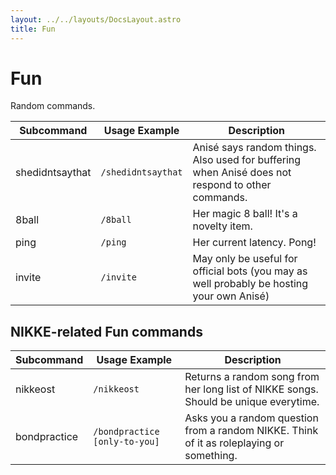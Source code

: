 ```yaml
---
layout: ../../layouts/DocsLayout.astro
title: Fun
---
```


# Fun

Random commands.

| Subcommand | Usage Example | Description |
| --- | --- | --- |
| shedidntsaythat | `/shedidntsaythat` | Anisé says random things. Also used for buffering when Anisé does not respond to other commands. |
| 8ball | `/8ball` | Her magic 8 ball! It's a novelty item. |
| ping | `/ping` | Her current latency. Pong! |
| invite | `/invite` | May only be useful for official bots (you may as well probably be hosting your own Anisé) |

## NIKKE-related Fun commands
| Subcommand | Usage Example | Description |
| --- | --- | --- |
| nikkeost | `/nikkeost` | Returns a random song from her long list of NIKKE songs. Should be unique everytime. |
| bondpractice | `/bondpractice [only-to-you]` | Asks you a random question from a random NIKKE. Think of it as roleplaying or something. |